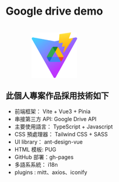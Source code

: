 <div style=" width: fit-content;">
    <h1> Google drive demo<h1>
    <img style="margin:0 auto; max-width: 150px; display: block;" src="./public/vite-drive.png">
</div>

## 此個人專案作品採用技術如下

-   前端框架： Vite + Vue3 + Pinia
-   串接第三方 API: Google Drive API
-   主要使用語言： TypeScript + Javascript
-   CSS 預處理器： Tailwind CSS + SASS
-   UI library： ant-design-vue
-   HTML 模板: PUG
-   GitHub 部署：gh-pages
-   多語系系統： i18n
-   plugins : mitt、axios、iconify
